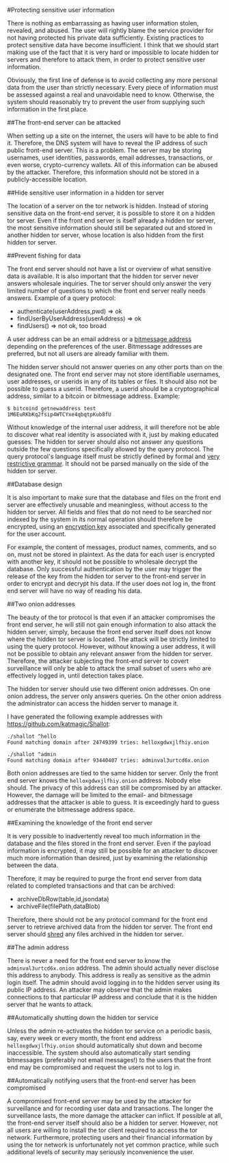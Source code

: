 #Protecting sensitive user information

There is nothing as embarrassing as having user information stolen, revealed, and abused. The user will rightly blame the service provider for not having protected his private data sufficiently. Existing practices to protect sensitive data have become insufficient. I think that we should start making use of the fact that it is very hard or impossible to locate hidden tor servers and therefore to attack them, in order to protect sensitive user information.

Obviously, the first line of defense is to avoid collecting any more personal data from the user than strictly necessary. Every piece of information must be assessed against a real and unavoidable need to know. Otherwise, the system should reasonably try to prevent the user from supplying such information in the first place.

##The front-end server can be attacked

When setting up a site on the internet, the users will have to be able to find it. Therefore, the DNS system will have to reveal the IP address of such public front-end server. This is a problem. The server may be storing usernames, user identities, passwords, email addresses, transactions, or even worse, crypto-currency wallets. All of this information can be abused by the attacker. Therefore, this information should not be stored in a publicly-accessible location.

##Hide sensitive user information in a hidden tor server

The location of a server on the tor network is hidden. Instead of storing sensitive data on the front-end server, it is possible to store it on a hidden tor server. Even if the front end server is itself already a hidden tor server, the most sensitive information should still be separated out and stored in another hidden tor server, whose location is also hidden from the first hidden tor server.

##Prevent fishing for data

The front end server should not have a list or overview of what sensitive data is available. It is also important that the hidden tor server never answers wholesale inquiries. The tor server should only answer the very limited number of questions to which the front end server really needs answers. Example of a query protocol:

* authenticate(userAddress,pwd) => ok
* findUserByUserAddress(userAddress) => ok
* findUsers() => not ok, too broad

A user address can be an email address or a [bitmessage address](https://bitmessage.org/wiki/Main_Page) depending on the preferences of the user. Bitmessage addresses are preferred, but not all users are already familiar with them.

The hidden server should not answer queries on any other ports than on the designated one. The front end server may not store identifiable usernames, user addresses, or userids in any of its tables or files. It should also not be possible to guess a userid. Therefore, a userid should be a cryptographical address, similar to a bitcoin or bitmessage address. Example:

	$ bitcoind getnewaddress test
	1M6EuRKbKq2fsip4WTCYxe4qbqtpKub8fU

Without knowledge of the internal user address, it will therefore not be able to discover what real identity is associated with it, just by making educated guesses. The hidden tor server should also not answer any questions outside the few questions specifically allowed by the query protocol. The query protocol's language itself must be strictly defined by formal and [very restrictive grammar](http://en.wikipedia.org/wiki/GNU_bison). It should not be parsed manually on the side of the hidden tor server.

##Database design

It is also important to make sure that the database and files on the front end server are effectively unusable and meaningless, without access to the hidden tor server. All fields and files that do not need to be searched nor indexed by the system in its normal operation should therefore be encrypted, using an [encryption key](http://thinkdiff.net/mysql/encrypt-mysql-data-using-aes-techniques) associated and specifically generated for the user account.

For example, the content of messages, product names, comments, and so on, must not be stored in plaintext. As the data for each user is encrypted with another key, it should not be possible to wholesale decrypt the database. Only successful authentication by the user may trigger the release of the key from the hidden tor server to the front-end server in order to encrypt and decrypt his data. If the user does not log in, the front end server will have no way of reading his data.

##Two onion addresses

The beauty of the tor protocol is that even if an attacker compromises the front end server, he will still not gain enough information to also attack the hidden server, simply, because the front end server itself does not know where the hidden tor server is located. The attack will be strictly limited to using the query protocol. However, without knowing a user address, it will not be possible to obtain any relevant answer from the hidden tor server. Therefore, the attacker subjecting the front-end server to covert surveillance will only be able to attack the small subset of users who are effectively logged in, until detection takes place.

The hidden tor server should use two different onion addresses. On one onion address, the server only answers queries. On the other onion address the administrator can access the hidden server to manage it.

I have generated the following example addresses with https://github.com/katmagic/Shallot:

	./shallot ^hello
	Found matching domain after 24749399 tries: helloxgdwxjlfhiy.onion

	./shallot ^admin
	Found matching domain after 93440407 tries: adminval3urtcd6x.onion

Both onion addresses are tied to the same hidden tor server. Only the front end server knows the `helloxgdwxjlfhiy.onion` address. Nobody else should. The privacy of this address can still be compromised by an attacker. However, the damage will be limited to the email- and bitmessage addresses that the attacker is able to guess. It is exceedingly hard to guess or enumerate the bitmessage address space.

##Examining the knowledge of the front end server

It is very possible to inadvertently reveal too much information in the database and the files stored in the front end server. Even if the payload information is encrypted, it may still be possible for an attacker to discover much more information than desired, just by examining the relationship between the data.

Therefore, it may be required to purge the front end server from data related to completed transactions and that can be archived:

* archiveDbRow(table,id,jsondata)
* archiveFile(filePath,dataBlob)

Therefore, there should not be any protocol command for the front end server to retrieve archived data from the hidden tor server. The front end server should [shred](http://www.cyberciti.biz/tips/linux-how-to-delete-file-securely.html) any files archived in the hidden tor server.

##The admin address

There is never a need for the front end server to know the `adminval3urtcd6x.onion` address. The admin should actually never disclose this address to anybody. This address is really as sensitive as the admin login itself. The admin should avoid logging in to the hidden server using its public IP address. An attacker may observe that the admin makes connections to that particular IP address and conclude that it is the hidden server that he wants to attack. 

##Automatically shutting down the hidden tor service

Unless the admin re-activates the hidden tor service on a periodic basis, say, every week or every month, the front end address `helloxgdwxjlfhiy.onion` should automatically shut down and become inaccessible. The system should also automatically start sending bitmessages (preferably not email messages!) to the users that the front end may be compromised and request the users not to log in. 

##Automatically notifying users that the front-end server has been compromised

A compromised front-end server may be used by the attacker for surveillance and for recording user data and transactions. The longer the surveillance lasts, the more damage the attacker can inflict. If possible at all, the front-end server itself should also be a hidden tor server. However, not all users are willing to install the tor client required to access the tor network. Furthermore, protecting users and their financial information by using the tor network is unfortunately not yet common practice, while such additional levels of security may seriously inconvenience the user. 

